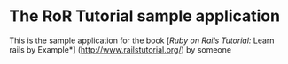 # The RoR Tutorial sample application 

This is the sample application for the book
[*Ruby on Rails Tutorial:* Learn rails by Example*] (http://www.railstutorial.org/)
by someone
